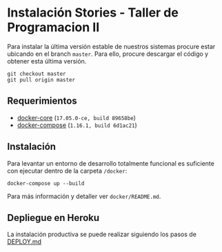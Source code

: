 # Instalación Stories - Taller de Programacion II
Para instalar la última versión estable de nuestros sistemas procure estar ubicando en el branch `master`. Para ello, procure descargar el código y obtener esta última versión.

    git checkout master
    git pull origin master

## Requerimientos
* [docker-core](https://docs.docker.com/) (`17.05.0-ce, build 89658be`)
* [docker-compose](https://docs.docker.com/compose/) (`1.16.1, build 6d1ac21`)

## Instalación
Para levantar un entorno de desarrollo totalmente funcional es suficiente con ejecutar dentro de la carpeta `/docker`:

    docker-compose up --build
    
Para más información y detaller ver `docker/README.md`.

## Depliegue en Heroku
La instalación productiva se puede realizar siguiendo los pasos de [DEPLOY.md](DEPLOY.md)